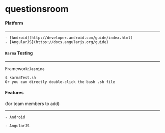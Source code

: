 questionsroom
====

#### Platform
----

```
- [Android](http://developer.android.com/guide/index.html)
- [AngularJS](https://docs.angularjs.org/guide)
```

#### `Karma` Testing

-------------------
Framework:`Jasmine`
```
$ karmaTest.sh
Or you can directly double-click the bash .sh file
```

#### Features

(for team members to add)

----
```
- Android

- AngularJS

```
